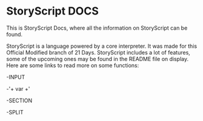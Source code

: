 # StoryScript DOCS
This is StoryScript Docs, where all the information on StoryScript can be found.

StoryScript is a language powered by a core interpreter. It was made for this Official Modified branch of 21 Days.
StoryScript includes a lot of features, some of the upcoming ones may be found in the README file on display.
Here are some links to read more on some functions:
	
-INPUT

-'+ var +'

-SECTION

-SPLIT
